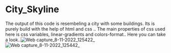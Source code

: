 # City_Skyline
The output of this code is resembeling a city with some buildings.
Its is purely build with the help of html and css .. The main properties of css used here is css variables, linear-gradients and colors-format..
Here you can take a look..![Web capture_8-11-2022_125422_](https://user-images.githubusercontent.com/63783532/200504840-d3b46fbc-4cb5-44c4-b069-0203fa523457.jpeg)
![Web capture_8-11-2022_125442_](https://user-images.githubusercontent.com/63783532/200504865-44f23d5b-8a7f-4146-9bf8-5d2eb6b6adb6.jpeg)
